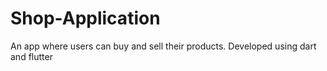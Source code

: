 # Shop-Application
An app where users can buy and sell their products. Developed using dart and flutter
